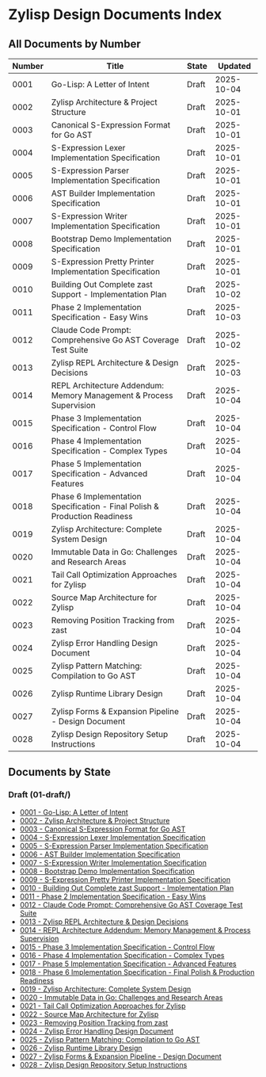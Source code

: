 # Zylisp Design Documents Index

## All Documents by Number

| Number | Title | State | Updated |
|--------|-------|-------|---------|
| 0001 | Go-Lisp: A Letter of Intent | Draft | 2025-10-04 |
| 0002 | Zylisp Architecture & Project Structure | Draft | 2025-10-01 |
| 0003 | Canonical S-Expression Format for Go AST | Draft | 2025-10-01 |
| 0004 | S-Expression Lexer Implementation Specification | Draft | 2025-10-01 |
| 0005 | S-Expression Parser Implementation Specification | Draft | 2025-10-01 |
| 0006 | AST Builder Implementation Specification | Draft | 2025-10-01 |
| 0007 | S-Expression Writer Implementation Specification | Draft | 2025-10-01 |
| 0008 | Bootstrap Demo Implementation Specification | Draft | 2025-10-01 |
| 0009 | S-Expression Pretty Printer Implementation Specification | Draft | 2025-10-01 |
| 0010 | Building Out Complete zast Support - Implementation Plan | Draft | 2025-10-02 |
| 0011 | Phase 2 Implementation Specification - Easy Wins | Draft | 2025-10-03 |
| 0012 | Claude Code Prompt: Comprehensive Go AST Coverage Test Suite | Draft | 2025-10-02 |
| 0013 | Zylisp REPL Architecture & Design Decisions | Draft | 2025-10-03 |
| 0014 | REPL Architecture Addendum: Memory Management & Process Supervision | Draft | 2025-10-04 |
| 0015 | Phase 3 Implementation Specification - Control Flow | Draft | 2025-10-04 |
| 0016 | Phase 4 Implementation Specification - Complex Types | Draft | 2025-10-04 |
| 0017 | Phase 5 Implementation Specification - Advanced Features | Draft | 2025-10-04 |
| 0018 | Phase 6 Implementation Specification - Final Polish & Production Readiness | Draft | 2025-10-04 |
| 0019 | Zylisp Architecture: Complete System Design | Draft | 2025-10-04 |
| 0020 | Immutable Data in Go: Challenges and Research Areas | Draft | 2025-10-04 |
| 0021 | Tail Call Optimization Approaches for Zylisp | Draft | 2025-10-04 |
| 0022 | Source Map Architecture for Zylisp | Draft | 2025-10-04 |
| 0023 | Removing Position Tracking from zast | Draft | 2025-10-04 |
| 0024 | Zylisp Error Handling Design Document | Draft | 2025-10-04 |
| 0025 | Zylisp Pattern Matching: Compilation to Go AST | Draft | 2025-10-04 |
| 0026 | Zylisp Runtime Library Design | Draft | 2025-10-04 |
| 0027 | Zylisp Forms & Expansion Pipeline - Design Document | Draft | 2025-10-04 |
| 0028 | Zylisp Design Repository Setup Instructions | Draft | 2025-10-04 |

## Documents by State

### Draft (01-draft/)
- [0001 - Go-Lisp: A Letter of Intent](01-draft/0001-go-lisp-intent.md)
- [0002 - Zylisp Architecture & Project Structure](01-draft/0002-zylisp-projects-plans.md)
- [0003 - Canonical S-Expression Format for Go AST](01-draft/0003-go-sexp-ast-spec.md)
- [0004 - S-Expression Lexer Implementation Specification](01-draft/0004-lexer-spec.md)
- [0005 - S-Expression Parser Implementation Specification](01-draft/0005-parser-spec.md)
- [0006 - AST Builder Implementation Specification](01-draft/0006-ast-builder-spec.md)
- [0007 - S-Expression Writer Implementation Specification](01-draft/0007-writer-spec.md)
- [0008 - Bootstrap Demo Implementation Specification](01-draft/0008-bootstrap-demo-spec.md)
- [0009 - S-Expression Pretty Printer Implementation Specification](01-draft/0009-pretty-printer-spec.md)
- [0010 - Building Out Complete zast Support - Implementation Plan](01-draft/0010-zast-completion-proposal.md)
- [0011 - Phase 2 Implementation Specification - Easy Wins](01-draft/0011-zast-phase2-impl.md)
- [0012 - Claude Code Prompt: Comprehensive Go AST Coverage Test Suite](01-draft/0012-go-ast-coverage.md)
- [0013 - Zylisp REPL Architecture & Design Decisions](01-draft/0013-zylisp-repl-arch.md)
- [0014 - REPL Architecture Addendum: Memory Management & Process Supervision](01-draft/0014-repl-addendum-memory-mgmt.md)
- [0015 - Phase 3 Implementation Specification - Control Flow](01-draft/0015-zast-phase3-impl.md)
- [0016 - Phase 4 Implementation Specification - Complex Types](01-draft/0016-zast-phase4-impl.md)
- [0017 - Phase 5 Implementation Specification - Advanced Features](01-draft/0017-zast-phase5-impl.md)
- [0018 - Phase 6 Implementation Specification - Final Polish & Production Readiness](01-draft/0018-zast-phase6-impl.md)
- [0019 - Zylisp Architecture: Complete System Design](01-draft/0019-zylisp-arch-v1.1.0.md)
- [0020 - Immutable Data in Go: Challenges and Research Areas](01-draft/0020-go-immutability-research.md)
- [0021 - Tail Call Optimization Approaches for Zylisp](01-draft/0021-zylisp-tco-options.md)
- [0022 - Source Map Architecture for Zylisp](01-draft/0022-source-map-spec.md)
- [0023 - Removing Position Tracking from zast](01-draft/0023-zast-position-removal.md)
- [0024 - Zylisp Error Handling Design Document](01-draft/0024-zylisp-error-handling.md)
- [0025 - Zylisp Pattern Matching: Compilation to Go AST](01-draft/0025-zylisp-pattern-matching-compilation.md)
- [0026 - Zylisp Runtime Library Design](01-draft/0026-zylisp-runtime-design.md)
- [0027 - Zylisp Forms & Expansion Pipeline - Design Document](01-draft/0027-zylisp-forms-design.md)
- [0028 - Zylisp Design Repository Setup Instructions](01-draft/0028-zylisp-design-setup.md)
